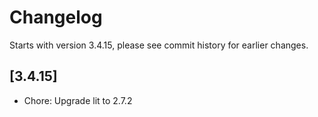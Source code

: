 # Changelog
Starts with version 3.4.15, please see commit history for earlier changes.

## [3.4.15]
- Chore: Upgrade lit to 2.7.2
